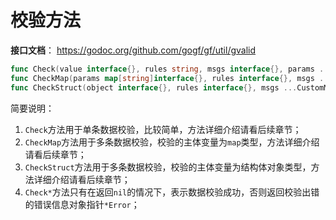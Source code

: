 # 校验方法

**接口文档**：
https://godoc.org/github.com/gogf/gf/util/gvalid
```go
func Check(value interface{}, rules string, msgs interface{}, params ...map[string]interface{}) *Error
func CheckMap(params map[string]interface{}, rules interface{}, msgs ...CustomMsg) *Error
func CheckStruct(object interface{}, rules interface{}, msgs ...CustomMsg) *Error
```
简要说明：
1. `Check`方法用于单条数据校验，比较简单，方法详细介绍请看后续章节；
1. `CheckMap`方法用于多条数据校验，校验的主体变量为`map`类型，方法详细介绍请看后续章节；
1. `CheckStruct`方法用于多条数据校验，校验的主体变量为结构体对象类型，方法详细介绍请看后续章节；
1. `Check*`方法只有在返回`nil`的情况下，表示数据校验成功，否则返回校验出错的错误信息对象指针`*Error`；


